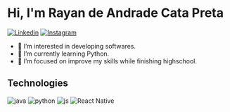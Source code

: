 # Hi, I'm Rayan de Andrade Cata Preta

[![Linkedin](https://img.shields.io/badge/LinkedIn-0077B5?style=for-the-badge&logo=linkedin&logoColor=white)](https://www.linkedin.com/in/rayan-cata-preta-765ab9251/)
[![Instagram](https://img.shields.io/badge/Instagram-E4405F?style=for-the-badge&logo=instagram&logoColor=white)](https://www.instagram.com/rayan_catapreta)

- 👀 I’m interested in developing softwares.
- 🌱 I’m currently learning Python.
- 💞️ I’m focused on improve my skills while finishing highschool.

## Technologies

<div style="display: inline_block">
  <img align="center" alt="java" src="https://img.shields.io/badge/Java-ED8B00?style=for-the-badge&logo=openjdk&logoColor=white" />
  <img align="center" alt="python" src="https://img.shields.io/badge/PHP-777BB4?style=for-the-badge&logo=php&logoColor=white" />
  <img align="center" alt="js" src="https://img.shields.io/badge/JavaScript-F7DF1E?style=for-the-badge&logo=javascript&logoColor=black" />
  <img align="center" alt="React Native" src="https://img.shields.io/badge/React_Native-20232A?style=for-the-badge&logo=react&logoColor=blue" />
</div><br/>
